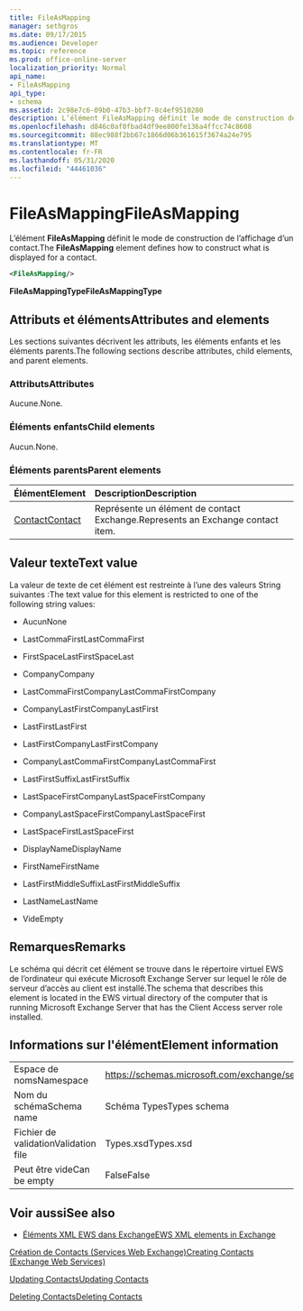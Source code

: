 ```yaml
---
title: FileAsMapping
manager: sethgros
ms.date: 09/17/2015
ms.audience: Developer
ms.topic: reference
ms.prod: office-online-server
localization_priority: Normal
api_name:
- FileAsMapping
api_type:
- schema
ms.assetid: 2c98e7c6-09b0-47b3-bbf7-8c4ef9510280
description: L’élément FileAsMapping définit le mode de construction de l’affichage d’un contact.
ms.openlocfilehash: d846c0af0fbad4df9ee800fe136a4ffcc74c8608
ms.sourcegitcommit: 88ec988f2bb67c1866d06b361615f3674a24e795
ms.translationtype: MT
ms.contentlocale: fr-FR
ms.lasthandoff: 05/31/2020
ms.locfileid: "44461036"
---
```

# <a name="fileasmapping"></a><span data-ttu-id="ea5dc-103">FileAsMapping</span><span class="sxs-lookup"><span data-stu-id="ea5dc-103">FileAsMapping</span></span>

<span data-ttu-id="ea5dc-104">L’élément **FileAsMapping** définit le mode de construction de l’affichage d’un contact.</span><span class="sxs-lookup"><span data-stu-id="ea5dc-104">The **FileAsMapping** element defines how to construct what is displayed for a contact.</span></span> 
  
```xml
<FileAsMapping/>
```

 <span data-ttu-id="ea5dc-105">**FileAsMappingType**</span><span class="sxs-lookup"><span data-stu-id="ea5dc-105">**FileAsMappingType**</span></span>
## <a name="attributes-and-elements"></a><span data-ttu-id="ea5dc-106">Attributs et éléments</span><span class="sxs-lookup"><span data-stu-id="ea5dc-106">Attributes and elements</span></span>

<span data-ttu-id="ea5dc-107">Les sections suivantes décrivent les attributs, les éléments enfants et les éléments parents.</span><span class="sxs-lookup"><span data-stu-id="ea5dc-107">The following sections describe attributes, child elements, and parent elements.</span></span>
  
### <a name="attributes"></a><span data-ttu-id="ea5dc-108">Attributs</span><span class="sxs-lookup"><span data-stu-id="ea5dc-108">Attributes</span></span>

<span data-ttu-id="ea5dc-109">Aucune.</span><span class="sxs-lookup"><span data-stu-id="ea5dc-109">None.</span></span>
  
### <a name="child-elements"></a><span data-ttu-id="ea5dc-110">Éléments enfants</span><span class="sxs-lookup"><span data-stu-id="ea5dc-110">Child elements</span></span>

<span data-ttu-id="ea5dc-111">Aucun.</span><span class="sxs-lookup"><span data-stu-id="ea5dc-111">None.</span></span>
  
### <a name="parent-elements"></a><span data-ttu-id="ea5dc-112">Éléments parents</span><span class="sxs-lookup"><span data-stu-id="ea5dc-112">Parent elements</span></span>

|<span data-ttu-id="ea5dc-113">**Élément**</span><span class="sxs-lookup"><span data-stu-id="ea5dc-113">**Element**</span></span>|<span data-ttu-id="ea5dc-114">**Description**</span><span class="sxs-lookup"><span data-stu-id="ea5dc-114">**Description**</span></span>|
|:-----|:-----|
|[<span data-ttu-id="ea5dc-115">Contact</span><span class="sxs-lookup"><span data-stu-id="ea5dc-115">Contact</span></span>](contact.md) <br/> |<span data-ttu-id="ea5dc-116">Représente un élément de contact Exchange.</span><span class="sxs-lookup"><span data-stu-id="ea5dc-116">Represents an Exchange contact item.</span></span>  <br/> |
   
## <a name="text-value"></a><span data-ttu-id="ea5dc-117">Valeur texte</span><span class="sxs-lookup"><span data-stu-id="ea5dc-117">Text value</span></span>

<span data-ttu-id="ea5dc-118">La valeur de texte de cet élément est restreinte à l’une des valeurs String suivantes :</span><span class="sxs-lookup"><span data-stu-id="ea5dc-118">The text value for this element is restricted to one of the following string values:</span></span>
  
- <span data-ttu-id="ea5dc-119">Aucun</span><span class="sxs-lookup"><span data-stu-id="ea5dc-119">None</span></span>
    
- <span data-ttu-id="ea5dc-120">LastCommaFirst</span><span class="sxs-lookup"><span data-stu-id="ea5dc-120">LastCommaFirst</span></span>
    
- <span data-ttu-id="ea5dc-121">FirstSpaceLast</span><span class="sxs-lookup"><span data-stu-id="ea5dc-121">FirstSpaceLast</span></span>
    
- <span data-ttu-id="ea5dc-122">Company</span><span class="sxs-lookup"><span data-stu-id="ea5dc-122">Company</span></span>
    
- <span data-ttu-id="ea5dc-123">LastCommaFirstCompany</span><span class="sxs-lookup"><span data-stu-id="ea5dc-123">LastCommaFirstCompany</span></span>
    
- <span data-ttu-id="ea5dc-124">CompanyLastFirst</span><span class="sxs-lookup"><span data-stu-id="ea5dc-124">CompanyLastFirst</span></span>
    
- <span data-ttu-id="ea5dc-125">LastFirst</span><span class="sxs-lookup"><span data-stu-id="ea5dc-125">LastFirst</span></span>
    
- <span data-ttu-id="ea5dc-126">LastFirstCompany</span><span class="sxs-lookup"><span data-stu-id="ea5dc-126">LastFirstCompany</span></span>
    
- <span data-ttu-id="ea5dc-127">CompanyLastCommaFirst</span><span class="sxs-lookup"><span data-stu-id="ea5dc-127">CompanyLastCommaFirst</span></span>
    
- <span data-ttu-id="ea5dc-128">LastFirstSuffix</span><span class="sxs-lookup"><span data-stu-id="ea5dc-128">LastFirstSuffix</span></span>
    
- <span data-ttu-id="ea5dc-129">LastSpaceFirstCompany</span><span class="sxs-lookup"><span data-stu-id="ea5dc-129">LastSpaceFirstCompany</span></span>
    
- <span data-ttu-id="ea5dc-130">CompanyLastSpaceFirst</span><span class="sxs-lookup"><span data-stu-id="ea5dc-130">CompanyLastSpaceFirst</span></span>
    
- <span data-ttu-id="ea5dc-131">LastSpaceFirst</span><span class="sxs-lookup"><span data-stu-id="ea5dc-131">LastSpaceFirst</span></span>
    
- <span data-ttu-id="ea5dc-132">DisplayName</span><span class="sxs-lookup"><span data-stu-id="ea5dc-132">DisplayName</span></span>
    
- <span data-ttu-id="ea5dc-133">FirstName</span><span class="sxs-lookup"><span data-stu-id="ea5dc-133">FirstName</span></span>
    
- <span data-ttu-id="ea5dc-134">LastFirstMiddleSuffix</span><span class="sxs-lookup"><span data-stu-id="ea5dc-134">LastFirstMiddleSuffix</span></span>
    
- <span data-ttu-id="ea5dc-135">LastName</span><span class="sxs-lookup"><span data-stu-id="ea5dc-135">LastName</span></span>
    
- <span data-ttu-id="ea5dc-136">Vide</span><span class="sxs-lookup"><span data-stu-id="ea5dc-136">Empty</span></span>
    
## <a name="remarks"></a><span data-ttu-id="ea5dc-137">Remarques</span><span class="sxs-lookup"><span data-stu-id="ea5dc-137">Remarks</span></span>

<span data-ttu-id="ea5dc-138">Le schéma qui décrit cet élément se trouve dans le répertoire virtuel EWS de l’ordinateur qui exécute Microsoft Exchange Server sur lequel le rôle de serveur d’accès au client est installé.</span><span class="sxs-lookup"><span data-stu-id="ea5dc-138">The schema that describes this element is located in the EWS virtual directory of the computer that is running Microsoft Exchange Server that has the Client Access server role installed.</span></span>
  
## <a name="element-information"></a><span data-ttu-id="ea5dc-139">Informations sur l'élément</span><span class="sxs-lookup"><span data-stu-id="ea5dc-139">Element information</span></span>

|||
|:-----|:-----|
|<span data-ttu-id="ea5dc-140">Espace de noms</span><span class="sxs-lookup"><span data-stu-id="ea5dc-140">Namespace</span></span>  <br/> |https://schemas.microsoft.com/exchange/services/2006/types  <br/> |
|<span data-ttu-id="ea5dc-141">Nom du schéma</span><span class="sxs-lookup"><span data-stu-id="ea5dc-141">Schema name</span></span>  <br/> |<span data-ttu-id="ea5dc-142">Schéma Types</span><span class="sxs-lookup"><span data-stu-id="ea5dc-142">Types schema</span></span>  <br/> |
|<span data-ttu-id="ea5dc-143">Fichier de validation</span><span class="sxs-lookup"><span data-stu-id="ea5dc-143">Validation file</span></span>  <br/> |<span data-ttu-id="ea5dc-144">Types.xsd</span><span class="sxs-lookup"><span data-stu-id="ea5dc-144">Types.xsd</span></span>  <br/> |
|<span data-ttu-id="ea5dc-145">Peut être vide</span><span class="sxs-lookup"><span data-stu-id="ea5dc-145">Can be empty</span></span>  <br/> |<span data-ttu-id="ea5dc-146">False</span><span class="sxs-lookup"><span data-stu-id="ea5dc-146">False</span></span>  <br/> |
   
## <a name="see-also"></a><span data-ttu-id="ea5dc-147">Voir aussi</span><span class="sxs-lookup"><span data-stu-id="ea5dc-147">See also</span></span>



- [<span data-ttu-id="ea5dc-148">Éléments XML EWS dans Exchange</span><span class="sxs-lookup"><span data-stu-id="ea5dc-148">EWS XML elements in Exchange</span></span>](ews-xml-elements-in-exchange.md)


[<span data-ttu-id="ea5dc-149">Création de Contacts (Services Web Exchange)</span><span class="sxs-lookup"><span data-stu-id="ea5dc-149">Creating Contacts (Exchange Web Services)</span></span>](https://msdn.microsoft.com/library/4845917e-70d1-481c-bbd7-011ec6571789%28Office.15%29.aspx)
  
[<span data-ttu-id="ea5dc-150">Updating Contacts</span><span class="sxs-lookup"><span data-stu-id="ea5dc-150">Updating Contacts</span></span>](https://msdn.microsoft.com/library/9a865953-b94a-4229-b632-2dee433314be%28Office.15%29.aspx)
  
[<span data-ttu-id="ea5dc-151">Deleting Contacts</span><span class="sxs-lookup"><span data-stu-id="ea5dc-151">Deleting Contacts</span></span>](https://msdn.microsoft.com/library/fcc3dc84-cd3e-455e-a1a7-ae6921c9b588%28Office.15%29.aspx)

